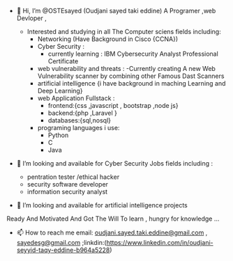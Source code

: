 - 👋 Hi, I’m @OSTEsayed (Oudjani sayed taki eddine) A Programer ,web Devloper ,
  
  - Interested and studying in all The Computer sciens fields including:
    - Networking (Have Background in Cisco {CCNA})
    - Cyber Security :
      - currently learning : IBM Cybersecurity Analyst Professional Certificate
    - web vulnerability and threats :
      -Currently creating A new Web Vulnerability scanner by combining other Famous Dast Scanners  
    - artificial intelligence {i have background in maching Learning and Deep Learning}
    - web Application Fullstack :
      - frontend:{css ,javascript , bootstrap ,node js}
      - backend:{php ,Laravel }
      - databases:{sql,nosql}
    - programing languages i use:
      - Python
      - C
      - Java

- 👀 I’m looking and available for Cyber Security Jobs fields including :
  - pentration tester /ethical hacker 
  - security software developer
  - information security analyst 

- 👀 I’m looking and available for artificial intelligence projects

Ready And Motivated And Got The Will To learn , hungry for knowledge ...

- 📫 How to reach me email: oudjani.sayed.taki.eddine@gmail.com , sayedesg@gmail.com ;linkdin:(https://www.linkedin.com/in/oudjani-seyyid-taqy-eddine-b964a5228)

<!---
OSTEsayed/OSTEsayed is a ✨ special ✨ repository because its `README.md` (this file) appears on your GitHub profile.
You can click the Preview link to take a look at your changes.
--->
